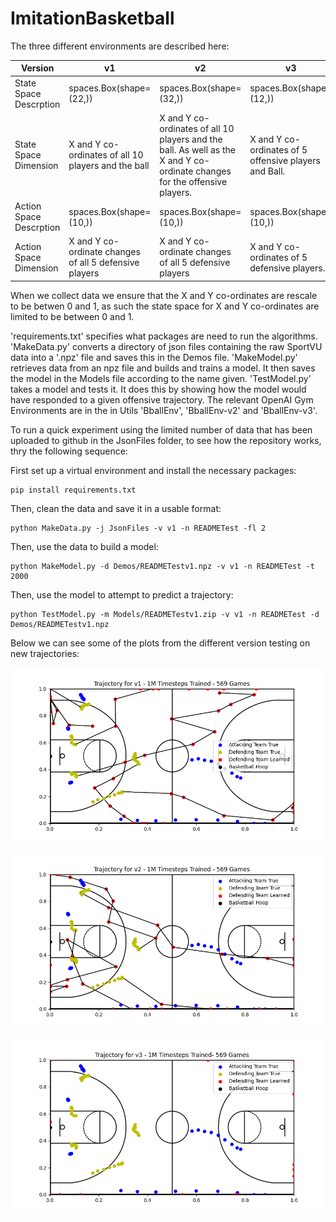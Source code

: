 # ImitationBasketball

The three different environments are described here:

| Version                 | v1                                                     | v2                                                                                                                         | v3                                                    |
|-------------------------|--------------------------------------------------------|----------------------------------------------------------------------------------------------------------------------------|-------------------------------------------------------|
| State Space Descrption  | spaces.Box(shape=(22,))                                | spaces.Box(shape=(32,))                                                                                                    | spaces.Box(shape=(12,))                               |
| State Space Dimension   | X and Y co-ordinates of all 10 players and the ball    | X and Y co-ordinates of all 10 players and the ball. As well as the X and Y co-ordinate changes for the offensive players. | X and Y co-ordinates of 5 offensive players and Ball. |
| Action Space Descrption | spaces.Box(shape=(10,))                                | spaces.Box(shape=(10,))                                                                                                    | spaces.Box(shape=(10,))                               |                      |
| Action Space Dimension  | X and Y co-ordinate changes of all 5 defensive players |  X and Y co-ordinate changes of all 5 defensive players                                                                     | X and Y co-ordinates of 5 defensive players.          |                         |                         |

When we collect data we ensure that the X and Y co-ordinates are rescale to be betwen 0 and 1, as such the state space for X and Y co-ordinates are limited to be between 0 and 1.


'requirements.txt' specifies what packages are need to run the algorithms. 
'MakeData.py' converts a directory of json files containing the raw SportVU data into a '.npz' file and saves this in the Demos file.
'MakeModel.py' retrieves data from an npz file and builds and trains a model. It then saves the model in the Models file according to the name given. 
'TestModel.py' takes a model and tests it. It does this by showing how the model would have responded to a given offensive trajectory.
The relevant OpenAI Gym Environments are in the  in Utils 'BballEnv', 'BballEnv-v2' and 'BballEnv-v3'.


To run a quick experiment using the limited number of data that has been uploaded to github in the JsonFiles folder, to see how the repository works, thry the following sequence:

First set up a virtual environment and install the necessary packages:

``` 
pip install requirements.txt
```

Then, clean the data and save it in a usable format:

```
python MakeData.py -j JsonFiles -v v1 -n READMETest -fl 2
```
Then, use the data to build a model:
```
python MakeModel.py -d Demos/READMETestv1.npz -v v1 -n READMETest -t 2000
```
Then, use the model to attempt to predict a trajectory:
``` 
python TestModel.py -m Models/READMETestv1.zip -v v1 -n READMETest -d Demos/READMETestv1.npz
```

Below we can see some of the plots from the different version testing on new trajectories:

![Alt text](TestImages/FullDatav1.png?raw=true "Title")

![Alt text](TestImages/FullDatav2.png?raw=true "Title")

![Alt text](TestImages/FullDatav3.png?raw=true "Title")
